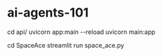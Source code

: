# ai-agents-101
cd api/
uvicorn app:main --reload
uvicorn main:app 


cd SpaceAce
streamlit run space_ace.py